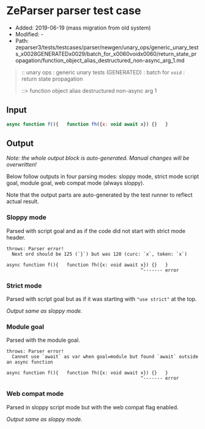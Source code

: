 # ZeParser parser test case

- Added: 2019-06-19 (mass migration from old system)
- Modified: -
- Path: zeparser3/tests/testcases/parser/newgen/unary_ops/generic_unary_tests_x0028GENERATEDx0029/batch_for_x0060voidx0060/return_state_propagation/function_object_alias_destructured_non-async_arg_1.md

> :: unary ops : generic unary tests (GENERATED) : batch for `void` : return state propagation
>
> ::> function object alias destructured non-async arg 1

## Input

`````js
async function f(){   function fh({x: void await x}) {}   }
`````

## Output

_Note: the whole output block is auto-generated. Manual changes will be overwritten!_

Below follow outputs in four parsing modes: sloppy mode, strict mode script goal, module goal, web compat mode (always sloppy).

Note that the output parts are auto-generated by the test runner to reflect actual result.

### Sloppy mode

Parsed with script goal and as if the code did not start with strict mode header.

`````
throws: Parser error!
  Next ord should be 125 (`}`) but was 120 (curc: `x`, token: `x`)

async function f(){   function fh({x: void await x}) {}   }
                                                 ^------- error
`````

### Strict mode

Parsed with script goal but as if it was starting with `"use strict"` at the top.

_Output same as sloppy mode._

### Module goal

Parsed with the module goal.

`````
throws: Parser error!
  Cannot use `await` as var when goal=module but found `await` outside an async function

async function f(){   function fh({x: void await x}) {}   }
                                                 ^------- error
`````


### Web compat mode

Parsed in sloppy script mode but with the web compat flag enabled.

_Output same as sloppy mode._
